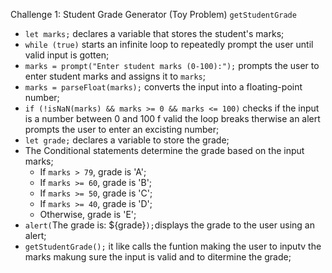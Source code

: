 Challenge 1: Student Grade Generator (Toy Problem)
 `getStudentGrade`
   - `let marks;` declares a variable that stores the student's marks;
   - `while (true)` starts an infinite loop to repeatedly prompt the user until valid input is gotten;
   - `marks = prompt("Enter student marks (0-100):");` prompts the user to enter student marks and assigns it to `marks`;
   - `marks = parseFloat(marks);` converts the input into a floating-point number;
   - `if (!isNaN(marks) && marks >= 0 && marks <= 100)` checks if the input is a number between 0 and 100 f valid the loop breaks therwise an alert prompts the user to enter an excisting number;
   - `let grade;` declares a variable to store the grade;
   - The Conditional statements determine the grade based on the input marks;
     - If `marks > 79`, grade is 'A';
     - If `marks >= 60`, grade is 'B';
     - If `marks >= 50`, grade is 'C';
     - If `marks >= 40`, grade is 'D';
     - Otherwise, grade is 'E';
 - `alert(`The grade is: ${grade}`);`displays the grade to the user using an alert;
- `getStudentGrade();` it like calls the funtion making the user to inputv the marks makung sure the input is valid and to ditermine the grade;